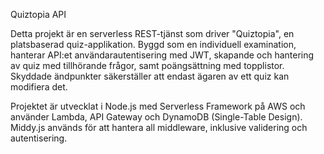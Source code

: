 Quiztopia API

Detta projekt är en serverless REST-tjänst som driver "Quiztopia", en platsbaserad quiz-applikation. Byggd som en individuell examination, hanterar API:et användarautentisering med JWT, skapande och hantering av quiz med tillhörande frågor, samt poängsättning med topplistor. Skyddade ändpunkter säkerställer att endast ägaren av ett quiz kan modifiera det.

Projektet är utvecklat i Node.js med Serverless Framework på AWS och använder Lambda, API Gateway och DynamoDB (Single-Table Design). Middy.js används för att hantera all middleware, inklusive validering och autentisering.

